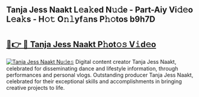## Tanja Jess Naakt L𝚎a𝚔ed N𝚞𝚍e - Part-Aiy Vi𝚍𝚎o L𝚎a𝚔s - H𝚘𝚝 O𝚗𝚕yf𝚊ns P𝚑𝚘tos b9h7D

# <h2><a href="http://kf4wveo.oniu.top/?m=Tanja+Jess+Naakt">🔗👉 🔴 Tanja Jess Naakt P𝚑ot𝚘𝚜 V𝚒d𝚎o</a></h2>

[![Tanja Jess Naakt Nu𝚍e𝚜](https://i.imgur.com/0qMVB7G.gif)](http://kf4wveo.oniu.top/?m=Tanja+Jess+Naakt)
Digital content creator Tanja Jess Naakt, celebrated for disseminating dance and lifestyle information, through performances and personal vlogs. Outstanding producer Tanja Jess Naakt, celebrated for their exceptional skills and accomplishments in bringing creative projects to life.  
